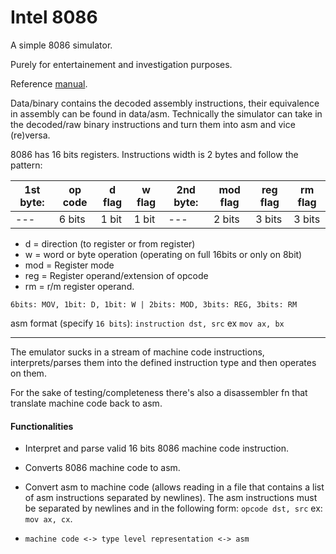 # Intel 8086

A simple 8086 simulator.

Purely for entertainement and investigation purposes.

Reference [manual](https://edge.edx.org/c4x/BITSPilani/EEE231/asset/8086_family_Users_Manual_1_.pdf).

Data/binary contains the decoded assembly instructions, their equivalence
in assembly can be found in data/asm. Technically the simulator can take in the
decoded/raw binary instructions and turn them into asm and vice (re)versa.

8086 has 16 bits registers. Instructions width is 2 bytes and
follow the pattern:

| 1st byte: | op code  | d flag   | w flag   | 2nd byte: | mod flag | reg flag | rm flag |
|--         |-------------- | -------------- |--| -------------- | -- | --  |-- |
| --- | 6 bits    | 1 bit     | 1 bit  | --- | 2 bits | 3 bits | 3 bits |

* d = direction (to register or from register)
* w = word or byte operation (operating on full 16bits or only on 8bit)
* mod = Register mode
* reg = Register operand/extension of opcode
* rm = r/m register operand.


```6bits: MOV, 1bit: D, 1bit: W | 2bits: MOD, 3bits: REG, 3bits: RM```

asm format (specify `16 bits`): ```instruction dst, src``` ex ```mov ax, bx```

---
The emulator sucks in a stream of machine code instructions, interprets/parses
them into the defined instruction type and then operates on them.

For the sake of testing/completeness there's also a disassembler fn that
translate machine code back to asm.

#### Functionalities

- Interpret and parse valid 16 bits 8086 machine code instruction.

- Converts 8086 machine code to asm.

- Convert asm to machine code (allows reading in a file that contains a list of
  asm instructions separated by newlines). The asm instructions must be
  separated by newlines and in the following form: `opcode dst, src`
  ex: `mov ax, cx`.

- `machine code <-> type level representation <-> asm`
